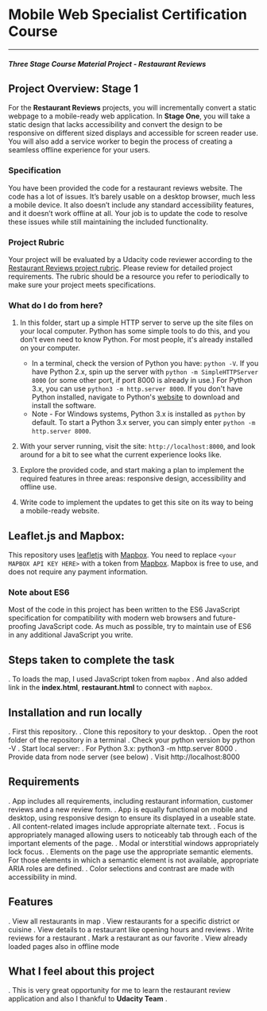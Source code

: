 # Mobile Web Specialist Certification Course
---
#### _Three Stage Course Material Project - Restaurant Reviews_

## Project Overview: Stage 1

For the **Restaurant Reviews** projects, you will incrementally convert a static webpage to a mobile-ready web application. In **Stage One**, you will take a static design that lacks accessibility and convert the design to be responsive on different sized displays and accessible for screen reader use. You will also add a service worker to begin the process of creating a seamless offline experience for your users.

### Specification

You have been provided the code for a restaurant reviews website. The code has a lot of issues. It’s barely usable on a desktop browser, much less a mobile device. It also doesn’t include any standard accessibility features, and it doesn’t work offline at all. Your job is to update the code to resolve these issues while still maintaining the included functionality.

### Project Rubric

Your project will be evaluated by a Udacity code reviewer according to the [Restaurant Reviews project rubric](https://review.udacity.com/#!/rubrics/1090/view). Please review for detailed project requirements. The rubric should be a resource you refer to periodically to make sure your project meets specifications.

### What do I do from here?

1. In this folder, start up a simple HTTP server to serve up the site files on your local computer. Python has some simple tools to do this, and you don't even need to know Python. For most people, it's already installed on your computer.

    * In a terminal, check the version of Python you have: `python -V`. If you have Python 2.x, spin up the server with `python -m SimpleHTTPServer 8000` (or some other port, if port 8000 is already in use.) For Python 3.x, you can use `python3 -m http.server 8000`. If you don't have Python installed, navigate to Python's [website](https://www.python.org/) to download and install the software.
   * Note -  For Windows systems, Python 3.x is installed as `python` by default. To start a Python 3.x server, you can simply enter `python -m http.server 8000`.
2. With your server running, visit the site: `http://localhost:8000`, and look around for a bit to see what the current experience looks like.
3. Explore the provided code, and start making a plan to implement the required features in three areas: responsive design, accessibility and offline use.
4. Write code to implement the updates to get this site on its way to being a mobile-ready website.

## Leaflet.js and Mapbox:

This repository uses [leafletjs](https://leafletjs.com/) with [Mapbox](https://www.mapbox.com/). You need to replace `<your MAPBOX API KEY HERE>` with a token from [Mapbox](https://www.mapbox.com/). Mapbox is free to use, and does not require any payment information.

### Note about ES6

Most of the code in this project has been written to the ES6 JavaScript specification for compatibility with modern web browsers and future-proofing JavaScript code. As much as possible, try to maintain use of ES6 in any additional JavaScript you write.
## Steps taken to complete the task
. To loads the map, I used JavaScript token from `mapbox`
. And also added link in the **index.html**, **restaurant.html** to connect with `mapbox`.
## Installation and run locally
. First this repository.
. Clone this repository to your desktop.
. Open the root folder of the repository in a terminal
. Check your python version by python -V
. Start local server:
. For Python 3.x: python3 -m http.server 8000
. Provide data from node server (see below)
. Visit http://localhost:8000
## Requirements
. App includes all requirements, including restaurant information, customer reviews and a new review form.
. App is equally functional on mobile and desktop, using responsive design to ensure its displayed in a useable state.
. All content-related images include appropriate alternate text.
. Focus is appropriately managed allowing users to noticeably tab through each of the important elements of the page.
. Modal or interstitial windows appropriately lock focus.
. Elements on the page use the appropriate semantic elements. For those elements in which a semantic element is not available, appropriate ARIA roles are defined.
. Color selections and contrast are made with accessibility in mind.
## Features
. View all restaurants in map
. View restaurants for a specific district or cuisine
. View details to a restaurant like opening hours and reviews
. Write reviews for a restaurant
. Mark a restaurant as our favorite
. View already loaded pages also in offline mode
## What I feel about this project
. This is very great opportunity for me to learn the restaurant review application and also I thankful to **Udacity Team** .
